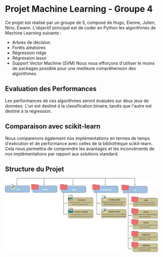 # Projet Machine Learning - Groupe 4
Ce projet est réalisé par un groupe de 5, composé de Hugo, Eienne, Julien, Nino, Ewann.
L'objectif principal est de coder en Python les algorithmes de Machine Learning suivants :

- Arbres de décision
- Forêts aléatoires
- Régression ridge
- Régression lasso
- Support Vector Machine (SVM)
Nous nous efforçons d'utiliser le moins de packages possible pour une meilleure compréhension des algorithmes.  
## Evaluation des Performances
Les performances de ces algorithmes seront évaluées sur deux jeux de données. L'un est destiné à la classification binaire, tandis que l'autre est destiné à la régression.  
## Comparaison avec scikit-learn
Nous comparerons également nos implémentations en termes de temps d'exécution et de performance avec celles de la bibliothèque scikit-learn. Cela nous permettra de comprendre les avantages et les inconvénients de nos implémentations par rapport aux solutions standard.  
## Structure du Projet
![assets/structure.png](assets/archi-projetML.png)